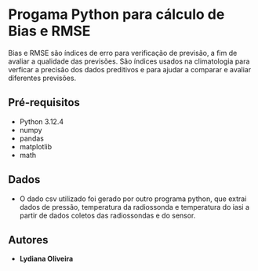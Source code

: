 # Progama Python para cálculo de Bias e RMSE

Bias e RMSE são índices de erro para verificação de previsão, a fim de avaliar a qualidade das previsões. São índices usados na climatologia para verficar a precisão dos dados preditivos e para ajudar a comparar e avaliar diferentes previsões.

 ## Pré-requisitos
 - Python 3.12.4
- numpy
- pandas
- matplotlib
- math

 ## Dados
 - O dado csv utilizado foi gerado por outro programa python, que extrai dados de pressão, temperatura da radiossonda e temperatura do iasi a partir de dados coletos das radiossondas e do sensor.

## Autores
- **Lydiana Oliveira** 
